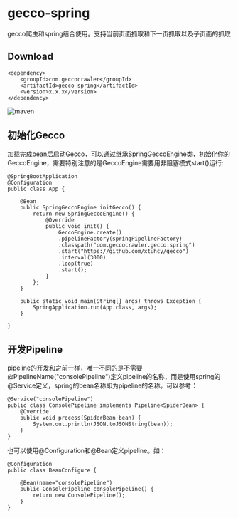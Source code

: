 # gecco-spring
gecco爬虫和spring结合使用。支持当前页面抓取和下一页抓取以及子页面的抓取
## Download

	<dependency>
	    <groupId>com.geccocrawler</groupId>
	    <artifactId>gecco-spring</artifactId>
	    <version>x.x.x</version>
	</dependency>
![maven](https://img.shields.io/maven-central/v/com.geccocrawler/gecco-spring.svg?style=flat-square)
## 初始化Gecco
加载完成bean后启动Gecco，可以通过继承SpringGeccoEngine类，初始化你的GeccoEngine，需要特别注意的是GeccoEngine需要用非阻塞模式start()运行:

	@SpringBootApplication
    @Configuration
    public class App {
    
        @Bean
        public SpringGeccoEngine initGecco() {
            return new SpringGeccoEngine() {
                @Override
                public void init() {
                    GeccoEngine.create()
                    .pipelineFactory(springPipelineFactory)
                    .classpath("com.geccocrawler.gecco.spring")
                    .start("https://github.com/xtuhcy/gecco")
                    .interval(3000)
                    .loop(true)
                    .start();
                }
            };
        }
        
        public static void main(String[] args) throws Exception {
            SpringApplication.run(App.class, args);
        }
        
    }
## 开发Pipeline
pipeline的开发和之前一样，唯一不同的是不需要@PipelineName("consolePipeline")定义pipeline的名称，而是使用spring的@Service定义，spring的bean名称即为pipeline的名称。可以参考：

	@Service("consolePipeline")
	public class ConsolePipeline implements Pipeline<SpiderBean> {
		@Override
		public void process(SpiderBean bean) {
			System.out.println(JSON.toJSONString(bean));
		}
	}
也可以使用@Configuration和@Bean定义pipeline。如：

    @Configuration
    public class BeanConfigure {
        
        @Bean(name="consolePipeline")
        public ConsolePipeline consolePipeline() {
            return new ConsolePipeline();
        }
    }
